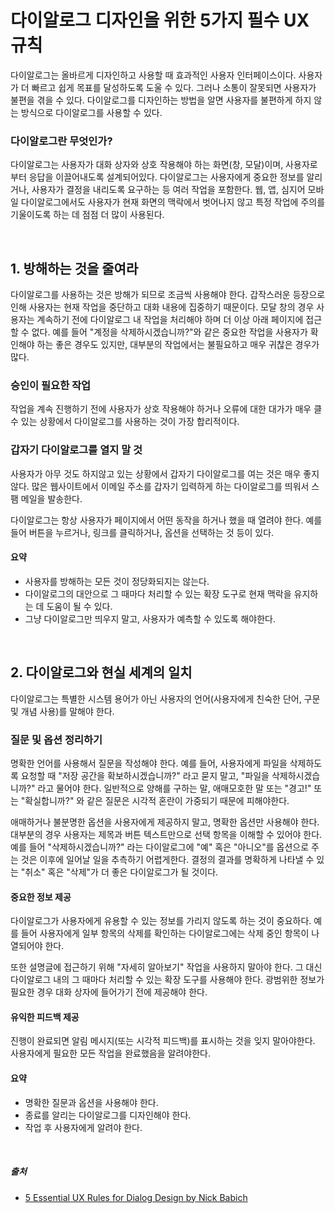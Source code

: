 # 다이알로그 디자인을 위한 5가지 필수 UX 규칙

다이알로그는 올바르게 디자인하고 사용할 때 효과적인 사용자 인터페이스이다. 사용자가 더 빠르고 쉽게 목표를 달성하도록 도울 수 있다. 그러나 소통이 잘못되면 사용자가 불편을 겪을 수 있다. 다이알로그를 디자인하는 방법을 알면 사용자를 불편하게 하지 않는 방식으로 다이알로그를 사용할 수 있다.

### 다이알로그란 무엇인가?

다이알로그는 사용자가 대화 상자와 상호 작용해야 하는 화면(창, 모달)이며, 사용자로부터 응답을 이끌어내도록 설계되어있다. 다이알로그는 사용자에게 중요한 정보를 알리거나, 사용자가 결정을 내리도록 요구하는 등 여러 작업을 포함한다. 웹, 앱, 심지어 모바일 다이알로그에서도 사용자가 현재 화면의 맥락에서 벗어나지 않고 특정 작업에 주의를 기울이도록 하는 데 점점 더 많이 사용된다.

<br />

## 1. 방해하는 것을 줄여라

다이알로그를 사용하는 것은 방해가 되므로 조금씩 사용해야 한다. 갑작스러운 등장으로 인해 사용자는 현재 작업을 중단하고 대화 내용에 집중하기 때문이다. 모달 창의 경우 사용자는 계속하기 전에 다이알로그 내 작업을 처리해야 하며 더 이상 아래 페이지에 접근할 수 없다. 예를 들어 "계정을 삭제하시겠습니까?"와 같은 중요한 작업을 사용자가 확인해야 하는 좋은 경우도 있지만, 대부분의 작업에서는 불필요하고 매우 귀찮은 경우가 많다.

### 승인이 필요한 작업

작업을 계속 진행하기 전에 사용자가 상호 작용해야 하거나 오류에 대한 대가가 매우 클 수 있는 상황에서 다이알로그를 사용하는 것이 가장 합리적이다.

### 갑자기 다이알로그를 열지 말 것

사용자가 아무 것도 하지않고 있는 상황에서 갑자기 다이알로그를 여는 것은 매우 좋지 않다. 많은 웹사이트에서 이메일 주소를 갑자기 입력하게 하는 다이알로그를 띄워서 스팸 메일을 발송한다.

다이알로그는 항상 사용자가 페이지에서 어떤 동작을 하거나 했을 때 열려야 한다. 예를 들어 버튼을 누르거나, 링크를 클릭하거나, 옵션을 선택하는 것 등이 있다.

#### 요약

- 사용자를 방해하는 모든 것이 정당화되지는 않는다.
- 다이알로그의 대안으로 그 때마다 처리할 수 있는 확장 도구로 현재 맥락을 유지하는 데 도움이 될 수 있다.
- 그냥 다이알로그만 띄우지 말고, 사용자가 예측할 수 있도록 해야한다.

<br />

## 2. 다이알로그와 현실 세계의 일치

다이알로그는 특별한 시스템 용어가 아닌 사용자의 언어(사용자에게 친숙한 단어, 구문 및 개념 사용)를 말해야 한다.

### 질문 및 옵션 정리하기

명확한 언어를 사용해서 질문을 작성해야 한다. 예를 들어, 사용자에게 파일을 삭제하도록 요청할 때 "저장 공간을 확보하시겠습니까?" 라고 묻지 말고, "파일을 삭제하시겠습니까?" 라고 물어야 한다. 일반적으로 양해를 구하는 말, 애매모호한 말 또는 "경고!" 또는 "확실합니까?" 와 같은 질문은 시각적 혼란이 가중되기 때문에 피해야한다.

애매하거나 불분명한 옵션을 사용자에게 제공하지 말고, 명확한 옵션만 사용해야 한다. 대부분의 경우 사용자는 제목과 버튼 텍스트만으로 선택 항목을 이해할 수 있어야 한다. 예를 들어 "삭제하시겠습니까?" 라는 다이알로그에 "예" 혹은 "아니오"를 옵션으로 주는 것은 이후에 일어날 일을 추측하기 어렵게한다. 결정의 결과를 명확하게 나타낼 수 있는 "취소" 혹은 "삭제"가 더 좋은 다이알로그가 될 것이다.

#### 중요한 정보 제공

다이알로그가 사용자에게 유용할 수 있는 정보를 가리지 않도록 하는 것이 중요하다. 예를 들어 사용자에게 일부 항목의 삭제를 확인하는 다이알로그에는 삭제 중인 항목이 나열되어야 한다.

또한 설명글에 접근하기 위해 "자세히 알아보기" 작업을 사용하지 말아야 한다. 그 대신 다이알로그 내의 그 때마다 처리할 수 있는 확장 도구를 사용해야 한다. 광범위한 정보가 필요한 경우 대화 상자에 들어가기 전에 제공해야 한다.

#### 유익한 피드백 제공

진행이 완료되면 알림 메시지(또는 시각적 피드백)를 표시하는 것을 잊지 말아야한다. 사용자에게 필요한 모든 작업을 완료했음을 알려야한다.

#### 요약

- 명확한 질문과 옵션을 사용해야 한다.
- 종료를 알리는 다이알로그를 디자인해야 한다.
- 작업 후 사용자에게 알려야 한다.

<br />

##### 출처

- [5 Essential UX Rules for Dialog Design
  by Nick Babich](https://uxplanet.org/5-essential-ux-rules-for-dialog-design-4de258c22116)
